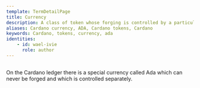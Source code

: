 ```yaml
---
template: TermDetailPage
title: Currency
description: A class of token whose forging is controlled by a particular monetary policy script. 
aliases: Cardano currency, ADA, Cardano tokens, Cardano
keywords: Cardano, tokens, currency, ada
identities: 
    - id: wael-ivie
      role: author
---
```


##

On the Cardano ledger there is a special currency called Ada which can never be forged and which is controlled separately.
